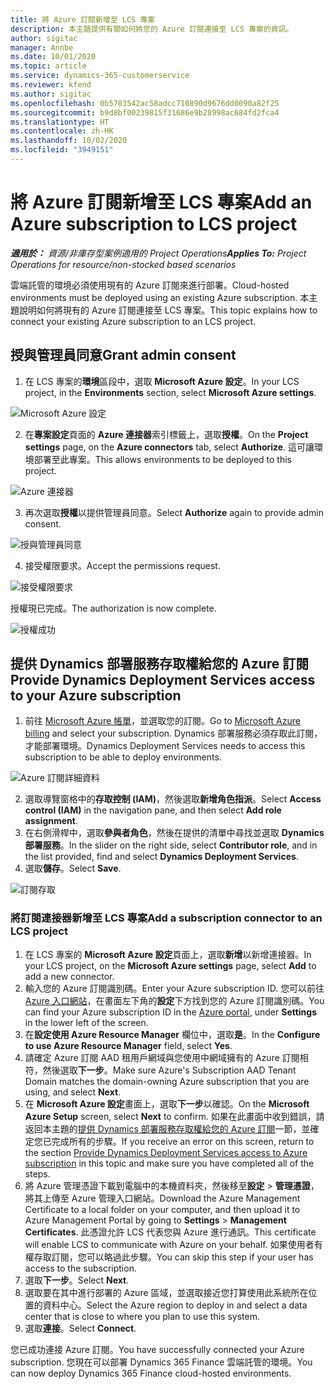 ```yaml
---
title: 將 Azure 訂閱新增至 LCS 專案
description: 本主題提供有關如何將您的 Azure 訂閱連接至 LCS 專案的資訊。
author: sigitac
manager: Annbe
ms.date: 10/01/2020
ms.topic: article
ms.service: dynamics-365-customerservice
ms.reviewer: kfend
ms.author: sigitac
ms.openlocfilehash: 0b5703542ac58adcc710890d9676dd0090a82f25
ms.sourcegitcommit: b9d8bf00239815f31686e9b28998ac684fd2fca4
ms.translationtype: HT
ms.contentlocale: zh-HK
ms.lasthandoff: 10/02/2020
ms.locfileid: "3949151"
---
```

# <a name="add-an-azure-subscription-to-lcs-project"></a><span data-ttu-id="50f93-103">將 Azure 訂閱新增至 LCS 專案</span><span class="sxs-lookup"><span data-stu-id="50f93-103">Add an Azure subscription to LCS project</span></span>

<span data-ttu-id="50f93-104">_**適用於：** 資源/非庫存型案例適用的 Project Operations_</span><span class="sxs-lookup"><span data-stu-id="50f93-104">_**Applies To:** Project Operations for resource/non-stocked based scenarios_</span></span>

<span data-ttu-id="50f93-105">雲端託管的環境必須使用現有的 Azure 訂閱來進行部署。</span><span class="sxs-lookup"><span data-stu-id="50f93-105">Cloud-hosted environments must be deployed using an existing Azure subscription.</span></span> <span data-ttu-id="50f93-106">本主題說明如何將現有的 Azure 訂閱連接至 LCS 專案。</span><span class="sxs-lookup"><span data-stu-id="50f93-106">This topic explains how to connect your existing Azure subscription to an LCS project.</span></span> 

## <a name="grant-admin-consent"></a><span data-ttu-id="50f93-107">授與管理員同意</span><span class="sxs-lookup"><span data-stu-id="50f93-107">Grant admin consent</span></span>

1. <span data-ttu-id="50f93-108">在 LCS 專案的**環境**區段中，選取 **Microsoft Azure 設定**。</span><span class="sxs-lookup"><span data-stu-id="50f93-108">In your LCS project, in the **Environments** section, select **Microsoft Azure settings**.</span></span>

![Microsoft Azure 設定](./media/1MicrosoftAzureSettings.png)

2. <span data-ttu-id="50f93-110">在**專案設定**頁面的 **Azure 連接器**索引標籤上，選取**授權**。</span><span class="sxs-lookup"><span data-stu-id="50f93-110">On the **Project settings** page, on the **Azure connectors** tab, select **Authorize**.</span></span> <span data-ttu-id="50f93-111">這可讓環境部署至此專案。</span><span class="sxs-lookup"><span data-stu-id="50f93-111">This allows environments to be deployed to this project.</span></span>

![Azure 連接器](./media/2AzureConnectors.png)

3. <span data-ttu-id="50f93-113">再次選取**授權**以提供管理員同意。</span><span class="sxs-lookup"><span data-stu-id="50f93-113">Select **Authorize** again to provide admin consent.</span></span>

![授與管理員同意](./media/3GrantAdminConsent.png)

4. <span data-ttu-id="50f93-115">接受權限要求。</span><span class="sxs-lookup"><span data-stu-id="50f93-115">Accept the permissions request.</span></span>

![接受權限要求](./media/4AcceptPermissionRequest.png)

<span data-ttu-id="50f93-117">授權現已完成。</span><span class="sxs-lookup"><span data-stu-id="50f93-117">The authorization is now complete.</span></span> 

![授權成功](./media/5AuthorizationComplete.png)

## <a name="provide-dynamics-deployment-services-access-to-your-azure-subscription"></a><a name="provide"></a><span data-ttu-id="50f93-119">提供 Dynamics 部署服務存取權給您的 Azure 訂閱</span><span class="sxs-lookup"><span data-stu-id="50f93-119">Provide Dynamics Deployment Services access to your Azure subscription</span></span>

1. <span data-ttu-id="50f93-120">前往 [Microsoft Azure 帳單](https://portal.azure.com/#blade/Microsoft\_Azure\_Billing/SubscriptionsBlade)，並選取您的訂閱。</span><span class="sxs-lookup"><span data-stu-id="50f93-120">Go to [Microsoft Azure billing](https://portal.azure.com/#blade/Microsoft\_Azure\_Billing/SubscriptionsBlade) and select your subscription.</span></span> <span data-ttu-id="50f93-121">Dynamics 部署服務必須存取此訂閱，才能部署環境。</span><span class="sxs-lookup"><span data-stu-id="50f93-121">Dynamics Deployment Services needs to access this subscription to be able to deploy environments.</span></span>

![Azure 訂閱詳細資料](./media/6AzureSubscription.png)

2. <span data-ttu-id="50f93-123">選取導覽窗格中的**存取控制 (IAM)**，然後選取**新增角色指派**。</span><span class="sxs-lookup"><span data-stu-id="50f93-123">Select **Access control (IAM)** in the navigation pane, and then select **Add role assignment**.</span></span>
3. <span data-ttu-id="50f93-124">在右側滑桿中，選取**參與者角色**，然後在提供的清單中尋找並選取 **Dynamics 部署服務**。</span><span class="sxs-lookup"><span data-stu-id="50f93-124">In the slider on the right side, select **Contributor role**, and in the list provided, find and select **Dynamics Deployment Services**.</span></span> 
4. <span data-ttu-id="50f93-125">選取**儲存**。</span><span class="sxs-lookup"><span data-stu-id="50f93-125">Select **Save**.</span></span>

![訂閱存取](./media/7SubscriptionAccess.png)

### <a name="add-a-subscription-connector-to-an-lcs-project"></a><span data-ttu-id="50f93-127">將訂閱連接器新增至 LCS 專案</span><span class="sxs-lookup"><span data-stu-id="50f93-127">Add a subscription connector to an LCS project</span></span>

1. <span data-ttu-id="50f93-128">在 LCS 專案的 **Microsoft Azure 設定**頁面上，選取**新增**以新增連接器。</span><span class="sxs-lookup"><span data-stu-id="50f93-128">In your LCS project, on the **Microsoft Azure settings** page, select **Add** to add a new connector.</span></span>
2. <span data-ttu-id="50f93-129">輸入您的 Azure 訂閱識別碼。</span><span class="sxs-lookup"><span data-stu-id="50f93-129">Enter your Azure subscription ID.</span></span> <span data-ttu-id="50f93-130">您可以前往 [Azure 入口網站](https://ms.portal.azure.com/)，在畫面左下角的**設定**下方找到您的 Azure 訂閱識別碼。</span><span class="sxs-lookup"><span data-stu-id="50f93-130">You can find your Azure subscription ID in the [Azure portal](https://ms.portal.azure.com/), under  **Settings**  in the lower left of the screen.</span></span>
3. <span data-ttu-id="50f93-131">在**設定使用 Azure Resource Manager** 欄位中，選取**是**。</span><span class="sxs-lookup"><span data-stu-id="50f93-131">In the **Configure to use Azure Resource Manager** field, select **Yes**.</span></span>
4. <span data-ttu-id="50f93-132">請確定 Azure 訂閱 AAD 租用戶網域與您使用中網域擁有的 Azure 訂閱相符，然後選取**下一步**。</span><span class="sxs-lookup"><span data-stu-id="50f93-132">Make sure Azure's Subscription AAD Tenant Domain matches the domain-owning Azure subscription that you are using, and select **Next**.</span></span>
5. <span data-ttu-id="50f93-133">在 **Microsoft Azure 設定**畫面上，選取**下一步**以確認。</span><span class="sxs-lookup"><span data-stu-id="50f93-133">On the **Microsoft Azure Setup** screen, select **Next** to confirm.</span></span> <span data-ttu-id="50f93-134">如果在此畫面中收到錯誤，請返回本主題的[提供 Dynamics 部署服務存取權給您的 Azure 訂閱](#provide)一節，並確定您已完成所有的步驟。</span><span class="sxs-lookup"><span data-stu-id="50f93-134">If you receive an error on this screen, return to the section [Provide Dynamics Deployment Services access to Azure subscription](#provide) in this topic and make sure you have completed all of the steps.</span></span>
6. <span data-ttu-id="50f93-135">將 Azure 管理憑證下載到電腦中的本機資料夾，然後移至**設定** > **管理憑證**，將其上傳至 Azure 管理入口網站。</span><span class="sxs-lookup"><span data-stu-id="50f93-135">Download the Azure Management Certificate to a local folder on your computer, and then upload it to Azure Management Portal by going to **Settings** > **Management Certificates**.</span></span> <span data-ttu-id="50f93-136">此憑證允許 LCS 代表您與 Azure 進行通訊。</span><span class="sxs-lookup"><span data-stu-id="50f93-136">This certificate will enable LCS to communicate with Azure on your behalf.</span></span> <span data-ttu-id="50f93-137">如果使用者有權存取訂閱，您可以略過此步驟。</span><span class="sxs-lookup"><span data-stu-id="50f93-137">You can skip this step if your user has access to the subscription.</span></span>
7. <span data-ttu-id="50f93-138">選取**下一步**。</span><span class="sxs-lookup"><span data-stu-id="50f93-138">Select  **Next**.</span></span>
8. <span data-ttu-id="50f93-139">選取要在其中進行部署的 Azure 區域，並選取接近您打算使用此系統所在位置的資料中心。</span><span class="sxs-lookup"><span data-stu-id="50f93-139">Select the Azure region to deploy in and select a data center that is close to where you plan to use this system.</span></span>
9.  <span data-ttu-id="50f93-140">選取**連接**。</span><span class="sxs-lookup"><span data-stu-id="50f93-140">Select  **Connect**.</span></span>

<span data-ttu-id="50f93-141">您已成功連接 Azure 訂閱。</span><span class="sxs-lookup"><span data-stu-id="50f93-141">You have successfully connected your Azure subscription.</span></span> <span data-ttu-id="50f93-142">您現在可以部署 Dynamics 365 Finance 雲端託管的環境。</span><span class="sxs-lookup"><span data-stu-id="50f93-142">You can now deploy Dynamics 365 Finance cloud-hosted environments.</span></span>


